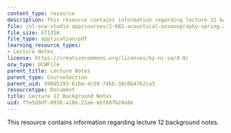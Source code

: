 ```yaml
---
content_type: resource
description: This resource contains information regarding lecture 12 background notes.
file: /ol-ocw-studio-app/courses/2-682-acoustical-oceanography-spring-2012/ffe5d9df0936a18e21aeebf80fb24a8e_MIT2_682S12_bglec12.pdf
file_size: 671356
file_type: application/pdf
learning_resource_types:
- Lecture Notes
license: https://creativecommons.org/licenses/by-nc-sa/4.0/
ocw_type: OCWFile
parent_title: Lecture Notes
parent_type: CourseSection
parent_uid: 590d5193-61ba-4c59-74bb-38c0b4762ca3
resourcetype: Document
title: Lecture 12 Background Notes
uid: ffe5d9df-0936-a18e-21ae-ebf80fb24a8e
---
```

This resource contains information regarding lecture 12 background notes.